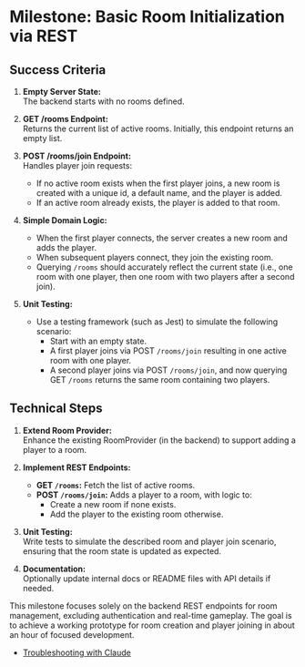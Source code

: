 # Milestone: Basic Room Initialization via REST

## Success Criteria

1. **Empty Server State:**  
   The backend starts with no rooms defined.

2. **GET /rooms Endpoint:**  
   Returns the current list of active rooms. Initially, this endpoint returns an empty list.

3. **POST /rooms/join Endpoint:**  
   Handles player join requests:
   - If no active room exists when the first player joins, a new room is created with a unique id, a default name, and the player is added.
   - If an active room already exists, the player is added to that room.

4. **Simple Domain Logic:**  
   - When the first player connects, the server creates a new room and adds the player.
   - When subsequent players connect, they join the existing room.
   - Querying `/rooms` should accurately reflect the current state (i.e., one room with one player, then one room with two players after a second join).

5. **Unit Testing:**  
   - Use a testing framework (such as Jest) to simulate the following scenario:
     - Start with an empty state.
     - A first player joins via POST `/rooms/join` resulting in one active room with one player.
     - A second player joins via POST `/rooms/join`, and now querying GET `/rooms` returns the same room containing two players.

## Technical Steps

1. **Extend Room Provider:**  
   Enhance the existing RoomProvider (in the backend) to support adding a player to a room.

2. **Implement REST Endpoints:**  
   - **GET `/rooms`:** Fetch the list of active rooms.
   - **POST `/rooms/join`:** Adds a player to a room, with logic to:
     - Create a new room if none exists.
     - Add the player to the existing room otherwise.

3. **Unit Testing:**  
   Write tests to simulate the described room and player join scenario, ensuring that the room state is updated as expected.

4. **Documentation:**  
   Optionally update internal docs or README files with API details if needed.

This milestone focuses solely on the backend REST endpoints for room management, excluding authentication and real-time gameplay. The goal is to achieve a working prototype for room creation and player joining in about an hour of focused development.


* [Troubleshooting with Claude](https://claude.ai/share/cc840936-5ac0-493e-8e8b-f2e08af058d7)